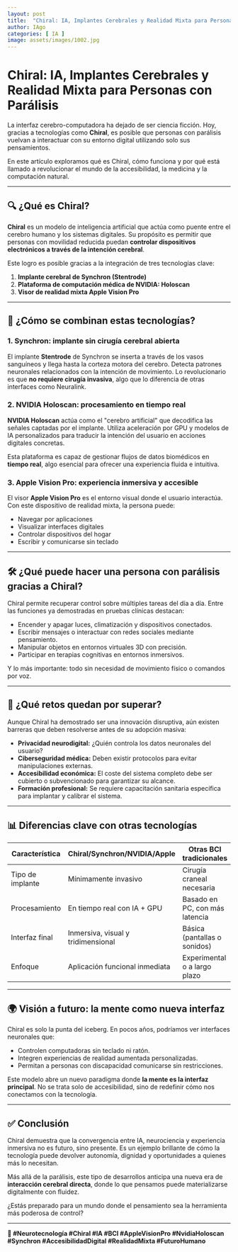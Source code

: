 ```yaml
---
layout: post
title:  "Chiral: IA, Implantes Cerebrales y Realidad Mixta para Personas con Parálisis"
author: IAgo
categories: [ IA ]
image: assets/images/1002.jpg
---
```


# Chiral: IA, Implantes Cerebrales y Realidad Mixta para Personas con Parálisis

La interfaz cerebro-computadora ha dejado de ser ciencia ficción. Hoy, gracias a tecnologías como **Chiral**, es posible que personas con parálisis vuelvan a interactuar con su entorno digital utilizando solo sus pensamientos.

En este artículo exploramos qué es Chiral, cómo funciona y por qué está llamado a revolucionar el mundo de la accesibilidad, la medicina y la computación natural.

---

## 🔍 ¿Qué es Chiral?

**Chiral** es un modelo de inteligencia artificial que actúa como puente entre el cerebro humano y los sistemas digitales. Su propósito es permitir que personas con movilidad reducida puedan **controlar dispositivos electrónicos a través de la intención cerebral**.

Este logro es posible gracias a la integración de tres tecnologías clave:

1. **Implante cerebral de Synchron (Stentrode)**
2. **Plataforma de computación médica de NVIDIA: Holoscan**
3. **Visor de realidad mixta Apple Vision Pro**

---

## 🧩 ¿Cómo se combinan estas tecnologías?

### 1. Synchron: implante sin cirugía cerebral abierta

El implante **Stentrode** de Synchron se inserta a través de los vasos sanguíneos y llega hasta la corteza motora del cerebro. Detecta patrones neuronales relacionados con la intención de movimiento. Lo revolucionario es que **no requiere cirugía invasiva**, algo que lo diferencia de otras interfaces como Neuralink.

### 2. NVIDIA Holoscan: procesamiento en tiempo real

**NVIDIA Holoscan** actúa como el "cerebro artificial" que decodifica las señales captadas por el implante. Utiliza aceleración por GPU y modelos de IA personalizados para traducir la intención del usuario en acciones digitales concretas.

Esta plataforma es capaz de gestionar flujos de datos biomédicos en **tiempo real**, algo esencial para ofrecer una experiencia fluida e intuitiva.

### 3. Apple Vision Pro: experiencia inmersiva y accesible

El visor **Apple Vision Pro** es el entorno visual donde el usuario interactúa. Con este dispositivo de realidad mixta, la persona puede:

- Navegar por aplicaciones
- Visualizar interfaces digitales
- Controlar dispositivos del hogar
- Escribir y comunicarse sin teclado

---

## 🛠️ ¿Qué puede hacer una persona con parálisis gracias a Chiral?

Chiral permite recuperar control sobre múltiples tareas del día a día. Entre las funciones ya demostradas en pruebas clínicas destacan:

- Encender y apagar luces, climatización y dispositivos conectados.
- Escribir mensajes o interactuar con redes sociales mediante pensamiento.
- Manipular objetos en entornos virtuales 3D con precisión.
- Participar en terapias cognitivas en entornos inmersivos.

Y lo más importante: todo sin necesidad de movimiento físico o comandos por voz.

---

## 🔐 ¿Qué retos quedan por superar?

Aunque Chiral ha demostrado ser una innovación disruptiva, aún existen barreras que deben resolverse antes de su adopción masiva:

- **Privacidad neurodigital:** ¿Quién controla los datos neuronales del usuario?
- **Ciberseguridad médica:** Deben existir protocolos para evitar manipulaciones externas.
- **Accesibilidad económica:** El coste del sistema completo debe ser cubierto o subvencionado para garantizar su alcance.
- **Formación profesional:** Se requiere capacitación sanitaria específica para implantar y calibrar el sistema.

---

## 📊 Diferencias clave con otras tecnologías

| Característica                      | Chiral/Synchron/NVIDIA/Apple       | Otras BCI tradicionales            |
|------------------------------------|------------------------------------|------------------------------------|
| Tipo de implante                   | Mínimamente invasivo               | Cirugía craneal necesaria          |
| Procesamiento                      | En tiempo real con IA + GPU        | Basado en PC, con más latencia     |
| Interfaz final                     | Inmersiva, visual y tridimensional | Básica (pantallas o sonidos)       |
| Enfoque                            | Aplicación funcional inmediata     | Experimental o a largo plazo       |

---

## 🌍 Visión a futuro: la mente como nueva interfaz

Chiral es solo la punta del iceberg. En pocos años, podríamos ver interfaces neuronales que:

- Controlen computadoras sin teclado ni ratón.
- Integren experiencias de realidad aumentada personalizadas.
- Permitan a personas con discapacidad comunicarse sin restricciones.

Este modelo abre un nuevo paradigma donde **la mente es la interfaz principal**. No se trata solo de accesibilidad, sino de redefinir cómo nos conectamos con la tecnología.

---

## ✅ Conclusión

Chiral demuestra que la convergencia entre IA, neurociencia y experiencia inmersiva no es futuro, sino presente. Es un ejemplo brillante de cómo la tecnología puede devolver autonomía, dignidad y oportunidades a quienes más lo necesitan.

Más allá de la parálisis, este tipo de desarrollos anticipa una nueva era de **interacción cerebral directa**, donde lo que pensamos puede materializarse digitalmente con fluidez.

¿Estás preparado para un mundo donde el pensamiento sea la herramienta más poderosa de control?

---

**🧠 #Neurotecnología #Chiral #IA #BCI #AppleVisionPro #NvidiaHoloscan #Synchron #AccesibilidadDigital #RealidadMixta #FuturoHumano**

